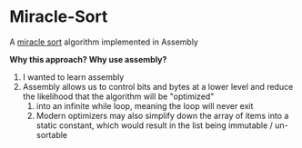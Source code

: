# Miracle-Sort

A [miracle sort](https://en.wikipedia.org/wiki/Bogosort#Related_algorithms) algorithm implemented in Assembly

**Why this approach? Why use assembly?**

1. I wanted to learn assembly
2. Assembly allows us to control bits and bytes at a lower level and reduce the likelihood that the algorithm will be "optimized"
   1. into an infinite while loop, meaning the loop will never exit
   2. Modern optimizers may also simplify down the array of items into a static constant, which would result in the list being immutable / un-sortable
